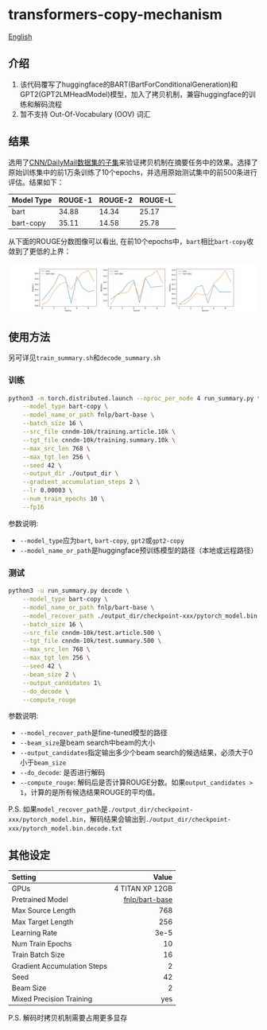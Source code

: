 # transformers-copy-mechanism

[English](README.md)

## 介绍

1. 该代码覆写了huggingface的BART(BartForConditionalGeneration)和GPT2(GPT2LMHeadModel)模型，加入了拷贝机制，兼容huggingface的训练和解码流程
2. 暂不支持 Out-Of-Vocabulary (OOV) 词汇

## 结果

选用了[CNN/DailyMail数据集的子集](https://pan.baidu.com/s/1QXS7oQazLFUJbYD1L0OYSQ?pwd=uqw2)来验证拷贝机制在摘要任务中的效果。选择了原始训练集中的前1万条训练了10个epochs，并选用原始测试集中的前500条进行评估。结果如下：

|Model Type|ROUGE-1|ROUGE-2|ROUGE-L|
|:--|:--|:--|:--|
|bart|34.88|14.34|25.17|
|bart-copy|35.11|14.58|25.78|

从下面的ROUGE分数图像可以看出, 在前10个epochs中，`bart`相比`bart-copy`收敛到了更低的上界：

![ROUGE-Epoch Figure](figures/bart-vs-bart-copy.png)

## 使用方法

另可详见`train_summary.sh`和`decode_summary.sh`

### 训练

```sh
python3 -m torch.distributed.launch --nproc_per_node 4 run_summary.py train \
    --model_type bart-copy \
    --model_name_or_path fnlp/bart-base \
    --batch_size 16 \
    --src_file cnndm-10k/training.article.10k \
    --tgt_file cnndm-10k/training.summary.10k \
    --max_src_len 768 \
    --max_tgt_len 256 \
    --seed 42 \
    --output_dir ./output_dir \
    --gradient_accumulation_steps 2 \
    --lr 0.00003 \
    --num_train_epochs 10 \
    --fp16
```

参数说明:

- `--model_type`应为`bart`, `bart-copy`, `gpt2`或`gpt2-copy`
- `--model_name_or_path`是huggingface预训练模型的路径（本地或远程路径）

### 测试

```sh
python3 -u run_summary.py decode \
    --model_type bart-copy \
    --model_name_or_path fnlp/bart-base \
    --model_recover_path ./output_dir/checkpoint-xxx/pytorch_model.bin \
    --batch_size 16 \
    --src_file cnndm-10k/test.article.500 \
    --tgt_file cnndm-10k/test.summary.500 \
    --max_src_len 768 \
    --max_tgt_len 256 \
    --seed 42 \
    --beam_size 2 \
    --output_candidates 1\
    --do_decode \
    --compute_rouge
```

参数说明:

- `--model_recover_path`是fine-tuned模型的路径
- `--beam_size`是beam search中beam的大小
- `--output_candidates`指定输出多少个beam search的候选结果，必须大于0小于`beam_size`
- `--do_decode`: 是否进行解码
- `--compute_rouge`: 解码后是否计算ROUGE分数。如果`output_candidates > 1`，计算的是所有候选结果ROUGE的平均值。

P.S. 如果`model_recover_path`是`./output_dir/checkpoint-xxx/pytorch_model.bin`，解码结果会输出到`./output_dir/checkpoint-xxx/pytorch_model.bin.decode.txt`

## 其他设定

|Setting|Value|
|:--|--:|
|GPUs|4 TITAN XP 12GB|
|Pretrained Model|[fnlp/bart-base](https://huggingface.co/fnlp/bart-base-chinese)|
|Max Source Length|768|
|Max Target Length|256|
|Learning Rate|3e-5|
|Num Train Epochs|10|
|Train Batch Size|16|
|Gradient Accumulation Steps|2|
|Seed|42|
|Beam Size|2|
|Mixed Precision Training|yes|

P.S. 解码时拷贝机制需要占用更多显存
